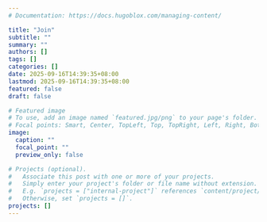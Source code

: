 ```yaml
---
# Documentation: https://docs.hugoblox.com/managing-content/

title: "Join"
subtitle: ""
summary: ""
authors: []
tags: []
categories: []
date: 2025-09-16T14:39:35+08:00
lastmod: 2025-09-16T14:39:35+08:00
featured: false
draft: false

# Featured image
# To use, add an image named `featured.jpg/png` to your page's folder.
# Focal points: Smart, Center, TopLeft, Top, TopRight, Left, Right, BottomLeft, Bottom, BottomRight.
image:
  caption: ""
  focal_point: ""
  preview_only: false

# Projects (optional).
#   Associate this post with one or more of your projects.
#   Simply enter your project's folder or file name without extension.
#   E.g. `projects = ["internal-project"]` references `content/project/deep-learning/index.md`.
#   Otherwise, set `projects = []`.
projects: []
---
```

